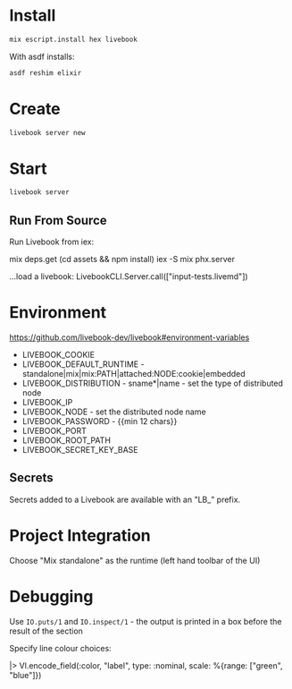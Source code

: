 # Install

```sh
mix escript.install hex livebook
```

With asdf installs:

```sh
asdf reshim elixir
```

# Create

```sh
livebook server new
```

# Start

```sh
livebook server
```

## Run From Source

Run Livebook from iex:

mix deps.get
(cd assets && npm install)
iex -S mix phx.server

...load a livebook:
LivebookCLI.Server.call(["input-tests.livemd"])

# Environment

https://github.com/livebook-dev/livebook#environment-variables

* LIVEBOOK_COOKIE
* LIVEBOOK_DEFAULT_RUNTIME - standalone|mix|mix:PATH|attached:NODE:cookie|embedded
* LIVEBOOK_DISTRIBUTION - sname*|name - set the type of distributed node
* LIVEBOOK_IP
* LIVEBOOK_NODE - set the distributed node name
* LIVEBOOK_PASSWORD - {{min 12 chars}}
* LIVEBOOK_PORT
* LIVEBOOK_ROOT_PATH
* LIVEBOOK_SECRET_KEY_BASE

## Secrets

Secrets added to a Livebook are available with an "LB_" prefix.

# Project Integration

Choose "Mix standalone" as the runtime (left hand toolbar of the UI)

# Debugging

Use `IO.puts/1` and `IO.inspect/1` - the output is printed in a box before the result of the section

Specify line colour choices:

|> Vl.encode_field(:color, "label", type: :nominal, scale: %{range: ["green", "blue"]})
